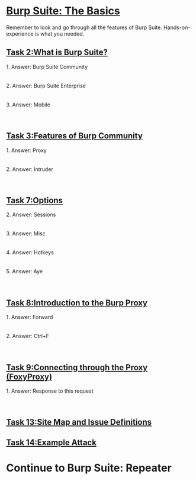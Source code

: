 <h1><ins>Burp Suite: The Basics</ins></h1>
Remember to look and go through all the features of Burp Suite. Hands-on-experience is what you needed.<br>

<h2><ins>Task 2:What is Burp Suite?</ins></h2>
1. Answer: Burp Suite Community<br><br><br>
2. Answer: Burp Suite Enterprise <br><br><br>
3. Answer: Mobile <br><br><br>

<h2><ins>Task 3:Features of Burp Community</ins></h2>
1. Answer: Proxy <br><br><br>
2. Answer: Intruder<br><br><br>

<h2><ins>Task 7:Options</ins></h2>
2. Answer: Sessions<br><br><br>
3. Answer: Misc<br><br><br>
4. Answer: Hotkeys<br><br><br>
5. Answer: Aye<br><br><br>
 
<h2><ins>Task 8:Introduction to the Burp Proxy</ins></h2>
1. Answer: Forward<br><br><br>
2. Answer: Ctrl+F<br><br><br>

<h2><ins>Task 9:Connecting through the Proxy (FoxyProxy)</ins></h2>
1. Answer: Response to this request<br><br><br>

<h2><ins>Task 13:Site Map and Issue Definitions</ins></h2>
<h2><ins>Task 14:Example Attack</ins></h2>
<h1>Continue to Burp Suite: Repeater</h1>
